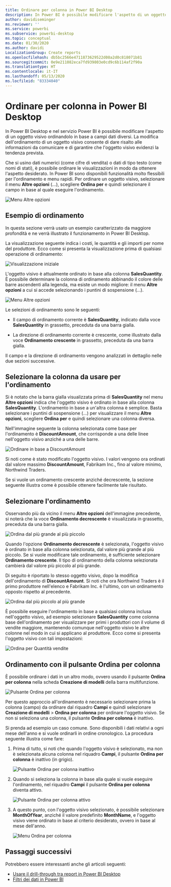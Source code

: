 ```yaml
---
title: Ordinare per colonna in Power BI Desktop
description: In Power BI è possibile modificare l'aspetto di un oggetto visivo ordinandolo in base a campi dati diversi.
author: davidiseminger
ms.reviewer: ''
ms.service: powerbi
ms.subservice: powerbi-desktop
ms.topic: conceptual
ms.date: 01/30/2020
ms.author: davidi
LocalizationGroup: Create reports
ms.openlocfilehash: db5bc2566e4711873629522d08a2d0c818071b81
ms.sourcegitcommit: 0e9e211082eca7fd939803e0cd9c6b114af2f90a
ms.translationtype: HT
ms.contentlocale: it-IT
ms.lasthandoff: 05/13/2020
ms.locfileid: "83334040"
---
```

# <a name="sort-by-column-in-power-bi-desktop"></a>Ordinare per colonna in Power BI Desktop
In Power BI Desktop e nel servizio Power BI è possibile modificare l'aspetto di un oggetto visivo ordinandolo in base a campi dati diversi. La modifica dell'ordinamento di un oggetto visivo consente di dare risalto alle informazioni da comunicare e di garantire che l'oggetto visivo evidenzi la tendenza prevista.

Che si usino dati numerici (come cifre di vendita) o dati di tipo testo (come nomi di stati), è possibile ordinare le visualizzazioni in modo da ottenere l'aspetto desiderato. In Power BI sono disponibili funzionalità molto flessibili per l'ordinamento e menu rapidi. Per ordinare un oggetto visivo, selezionare il menu **Altre opzioni** (...), scegliere **Ordina per** e quindi selezionare il campo in base al quale eseguire l'ordinamento.

![Menu Altre opzioni](media/desktop-sort-by-column/sortbycolumn_2.png)

## <a name="sorting-example"></a>Esempio di ordinamento
In questa sezione verrà usato un esempio caratterizzato da maggiore profondità e ne verrà illustrato il funzionamento in Power BI Desktop.

La visualizzazione seguente indica i costi, le quantità e gli importi per nome del produttore. Ecco come si presenta la visualizzazione prima di qualsiasi operazione di ordinamento:

![Visualizzazione iniziale](media/desktop-sort-by-column/sortbycolumn_1.png)

L'oggetto visivo è attualmente ordinato in base alla colonna **SalesQuantity**. È possibile determinare la colonna di ordinamento abbinando il colore delle barre ascendenti alla legenda, ma esiste un modo migliore: il menu **Altre opzioni** a cui si accede selezionando i puntini di sospensione (...).

![Menu Altre opzioni](media/desktop-sort-by-column/sortbycolumn_2.png)

Le selezioni di ordinamento sono le seguenti:

* Il campo di ordinamento corrente è **SalesQuantity**, indicato dalla voce **SalesQuantity** in grassetto, preceduta da una barra gialla. 

* La direzione di ordinamento corrente è crescente, come illustrato dalla voce **Ordinamento crescente** in grassetto, preceduta da una barra gialla.

Il campo e la direzione di ordinamento vengono analizzati in dettaglio nelle due sezioni successive.

## <a name="select-which-column-to-use-for-sorting"></a>Selezionare la colonna da usare per l'ordinamento
Si è notato che la barra gialla visualizzata prima di **SalesQuantity** nel menu **Altre opzioni** indica che l'oggetto visivo è ordinato in base alla colonna **SalesQuantity**. L'ordinamento in base a un'altra colonna è semplice. Basta selezionare i puntini di sospensione (...) per visualizzare il menu **Altre opzioni**, scegliere **Ordina per** e quindi selezionare una colonna diversa.

Nell'immagine seguente la colonna selezionata come base per l'ordinamento è **DiscountAmount**, che corrisponde a una delle linee nell'oggetto visivo anziché a una delle barre. 

![Ordinare in base a DiscountAmount](media/desktop-sort-by-column/sortbycolumn_3.png)

Si noti come è stato modificato l'oggetto visivo. I valori vengono ora ordinati dal valore massimo **DiscountAmount**, Fabrikam Inc., fino al valore minimo, Northwind Traders. 

Se si vuole un ordinamento crescente anziché decrescente, la sezione seguente illustra come è possibile ottenere facilmente tale risultato.

## <a name="select-the-sort-order"></a>Selezionare l'ordinamento
Osservando più da vicino il menu **Altre opzioni** dell'immagine precedente, si noterà che la voce **Ordinamento decrescente** è visualizzata in grassetto, preceduta da una barra gialla.

![Ordina dal più grande al più piccolo](media/desktop-sort-by-column/sortbycolumn_4.png)

Quando l'opzione **Ordinamento decrescente** è selezionata, l'oggetto visivo è ordinato in base alla colonna selezionata, dal valore più grande al più piccolo. Se si vuole modificare tale ordinamento, è sufficiente selezionare **Ordinamento crescente**. Il tipo di ordinamento della colonna selezionata cambierà dal valore più piccolo al più grande.

Di seguito è riportato lo stesso oggetto visivo, dopo la modifica dell'ordinamento di **DiscountAmount**. Si noti che ora Northwind Traders è il primo produttore nell'elenco e Fabrikam Inc. è l'ultimo, con un ordinamento opposto rispetto al precedente.

![Ordina dal più piccolo al più grande](media/desktop-sort-by-column/sortbycolumn_5.png)

È possibile eseguire l'ordinamento in base a qualsiasi colonna inclusa nell'oggetto visivo, ad esempio selezionare **SalesQuantity** come colonna base dell'ordinamento per visualizzare per primi i produttori con il volume di vendite maggiore, mantenendo comunque nell'oggetto visivo le altre colonne nel modo in cui si applicano al produttore. Ecco come si presenta l'oggetto visivo con tali impostazioni:

![Ordina per Quantità vendite](media/desktop-sort-by-column/sortbycolumn_6.png)

## <a name="sort-using-the-sort-by-column-button"></a>Ordinamento con il pulsante Ordina per colonna
È possibile ordinare i dati in un altro modo, ovvero usando il pulsante **Ordina per colonna** nella scheda **Creazione di modelli** della barra multifunzione.

![Pulsante Ordina per colonna](media/desktop-sort-by-column/sortbycolumn_8.png)

Per questo approccio all'ordinamento è necessario selezionare prima la colonna (campo) da ordinare dal riquadro **Campi** e quindi selezionare **Creazione di modelli** > **Ordina per colonna** per ordinare l'oggetto visivo. Se non si seleziona una colonna, il pulsante **Ordina per colonna** è inattivo.

Si prenda ad esempio un caso comune. Sono disponibili i dati relativi a ogni mese dell'anno e si vuole ordinarli in ordine cronologico. La procedura seguente illustra come fare:

1. Prima di tutto, si noti che quando l'oggetto visivo è selezionato, ma non è selezionata alcuna colonna nel riquadro **Campi**, il pulsante **Ordina per colonna** è inattivo (in grigio).
   
   ![Pulsante Ordina per colonna inattivo](media/desktop-sort-by-column/sortbycolumn_9.png)

2. Quando si seleziona la colonna in base alla quale si vuole eseguire l'ordinamento, nel riquadro **Campi** il pulsante **Ordina per colonna** diventa attivo.
   
   ![Pulsante Ordina per colonna attivo](media/desktop-sort-by-column/sortbycolumn_10.png)
3. A questo punto, con l'oggetto visivo selezionato, è possibile selezionare **MonthOfYear**, anziché il valore predefinito **MonthName**, e l'oggetto visivo viene ordinato in base al criterio desiderato, ovvero in base al mese dell'anno.
   
   ![Menu Ordina per colonna](media/desktop-sort-by-column/sortbycolumn_11.png)


<!---
This functionality is no longer active. Jan 2020

## Getting back to default column for sorting
You can sort by any column you'd like, but there may be times when you want the visual to return to its default sorting column. No problem. For a visual that has a sort column selected, open the **More options** menu and select that column again, and the visualization returns to its default sort column.

For example, here's our previous chart:

![Initial visualization](media/desktop-sort-by-column/sortbycolumn_6.png)

When we go back to the menu and select **SalesQuantity** again, the visual defaults to being ordered alphabetically by **Manufacturer**, as shown in the following image.

![Default sort order](media/desktop-sort-by-column/sortbycolumn_7.png)

With so many options for sorting your visuals, creating just the chart or image you want is easy.
--->

## <a name="next-steps"></a>Passaggi successivi

Potrebbero essere interessanti anche gli articoli seguenti:

* [Usare il drill-through tra report in Power BI Desktop](desktop-cross-report-drill-through.md)
* [Filtri dei dati in Power BI](../visuals/power-bi-visualization-slicers.md)
